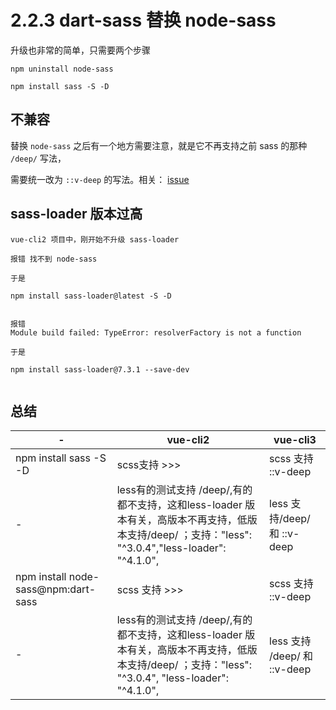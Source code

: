 # 2.2.3 dart-sass 替换 node-sass


升级也非常的简单，只需要两个步骤

```
npm uninstall node-sass

npm install sass -S -D
```




## 不兼容

替换 `node-sass` 之后有一个地方需要注意，就是它不再支持之前 sass 的那种 `/deep/` 写法，

需要统一改为 `::v-deep` 的写法。相关： [issue](https://github.com/vuejs/vue-cli/issues/3399)



## sass-loader 版本过高

```
vue-cli2 项目中，刚开始不升级 sass-loader

报错 找不到 node-sass

于是

npm install sass-loader@latest -S -D


报错
Module build failed: TypeError: resolverFactory is not a function

于是

npm install sass-loader@7.3.1 --save-dev


```

## 总结

| -                                  |  vue-cli2                            | vue-cli3                    |
| ----                               |  ----                                | ----                        | 
|npm install sass -S -D              | scss支持 >>>                          | scss 支持 ::v-deep          |
| -                                  | less有的测试支持 /deep/,有的都不支持，这和less-loader 版本有关，高版本不再支持，低版本支持/deep/ ；支持："less": "^3.0.4","less-loader": "^4.1.0",    | less 支持/deep/ 和 ::v-deep  |
|npm install node-sass@npm:dart-sass | scss 支持 >>>                         | scss 支持 ::v-deep           |
| -                                  | less有的测试支持 /deep/,有的都不支持，这和less-loader 版本有关，高版本不再支持，低版本支持/deep/ ；支持："less": "^3.0.4", "less-loader": "^4.1.0",    | less 支持 /deep/ 和 ::v-deep |


